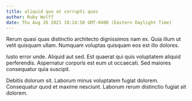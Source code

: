 ```yaml
---
title: aliquid quo at corrupti quos
author: Ruby Wolff
date: Thu Aug 26 2021 18:24:50 GMT-0400 (Eastern Daylight Time)
---
```

Rerum quasi quas distinctio architecto dignissimos nam ex. Quia illum ut velit quisquam ullam. Numquam voluptas quisquam eos est illo dolores.

 Iusto error unde. Aliquid aut sed. Est quaerat qui quis voluptatem aliquid perferendis. Aspernatur corporis est eum ut occaecati. Sed maiores consequatur quia suscipit.

 Debitis dolorum sit. Laborum minus voluptatem fugiat dolorem. Consequatur quod et maxime nesciunt. Laborum rerum distinctio fugiat sit dolorem.
